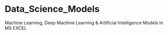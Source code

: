 # Data_Science_Models
Machine Learning, Deep Machine Learning &amp; Artificial Intelligence Models in MS EXCEL
